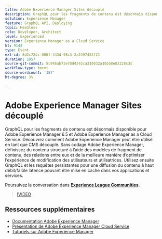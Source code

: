 ```yaml
---
title: Adobe Experience Manager Sites découplé
description: GraphQL pour les fragments de contenu est désormais disponible pour Adobe Experience Manager 6.5 et Adobe Experience Manager as a Cloud Service. Découvrez comment Adobe Experience Manager peut être utilisé en tant que CMS découplé. Sans codage Adobe Experience Manager, définissez du contenu structuré à l’aide des modèles de fragment de contenu, des relations entre eux et de la meilleure manière d’optimiser l’expérience de modification des utilisateurs et utilisatrices. Utilisez ensuite GraphQL et les requêtes persistantes pour une diffusion du contenu à haut débit/faible latence pouvant être mise en cache dans vos applications et services.
solution: Experience Manager
feature: GraphQL API, Deploying
topic: Headless
role: Developer, Architect
level: Experienced
version: Experience Manager as a Cloud Service
kt: 9144
type: Event
exl-id: 8d2c72dc-086f-443d-98c3-2a2497482f21
duration: 1957
source-git-commit: 5c946ab73e78d4243ca310032a10bb8e82228c3d
workflow-type: tm+mt
source-wordcount: '187'
ht-degree: 3%

---
```


# Adobe Experience Manager Sites découplé

GraphQL pour les fragments de contenu est désormais disponible pour Adobe Experience Manager 6.5 et Adobe Experience Manager as a Cloud Service. Découvrez comment Adobe Experience Manager peut être utilisé en tant que CMS découplé. Sans codage Adobe Experience Manager, définissez du contenu structuré à l’aide des modèles de fragment de contenu, des relations entre eux et de la meilleure manière d’optimiser l’expérience de modification des utilisateurs et utilisatrices. Utilisez ensuite GraphQL et les requêtes persistantes pour une diffusion du contenu à haut débit/faible latence pouvant être mise en cache dans vos applications et services.

Poursuivez la conversation dans **[Experience League Communities](https://adobe.ly/39H5BWo).**

>[!VIDEO](https://video.tv.adobe.com/v/337576/?quality=12&learn=on&hidetitle=true)

## Ressources supplémentaires

- [Documentation Adobe Experience Manager](https://experienceleague.adobe.com/docs/experience-manager-cloud-service.html)
- [Présentation de Adobe Experience Manager Cloud Service](https://experienceleague.adobe.com/docs/experience-manager-cloud-service/overview/home.html)
- [Tutoriels sur Adobe Experience Manager](https://experienceleague.adobe.com/docs/experience-manager-tutorials.html)
